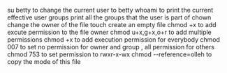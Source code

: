 su betty to change the current user to betty
whoami to print the current effective user
groups print all the groups that the user is part of
chown change the owner of the file
touch create an empty file
chmod +x to add excute permission to the file owner
chmod u+x,g+x,o+r to add multiple permissions
chmod +x to add execution permission for everybody
chmod 007 to set no permission for owner and group , all permission for others
chmod 753 to set permission to rwxr-x-wx
chmod --reference=olleh to copy the mode of this file
